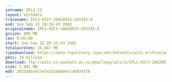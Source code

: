 ```yaml
---
setname: IPLS II
layout: witsdata
tracename: IPLS-KSCY-20020915-203343-0
end: Sun Sep 15 20:38:43 2002
originalname: IPLS-KSCY-20020915-203343-0
gzsize: 809 MB
len: 0:05:00
start: Sun Sep 15 20:33:43 2002
totalwirelen: 24,087 MB
ripedownload: https://data-repository.ripe.net/datasets/wits-archive/pma/long/ipls/2/IPLS-KSCY-20020915-203343-0.gz
pkts: 38 million
download: ftp://wits.cs.waikato.ac.nz/pma/long/ipls/2/IPLS-KSCY-20020915-203343-0.gz
size: 2,901 MB
md5: 2025a9b2e13efe1d24dde6ccab934178
---
```


